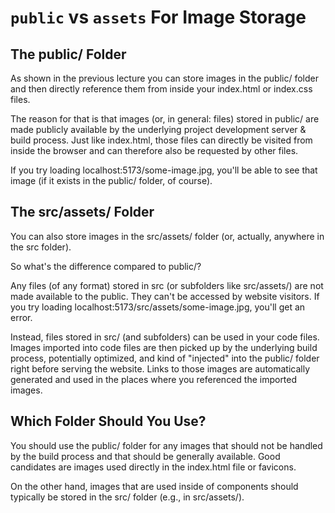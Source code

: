 # `public` vs `assets` For Image Storage

## The public/ Folder

As shown in the previous lecture you can store images in the public/ folder
and then directly reference them from inside your index.html or index.css files.

The reason for that is that images (or, in general: files) stored in public/
are made publicly available by the underlying project development server &
build process. Just like index.html, those files can directly be visited from
inside the browser and can therefore also be requested by other files.

If you try loading localhost:5173/some-image.jpg, you'll be able to see that
image (if it exists in the public/ folder, of course).

## The src/assets/ Folder

You can also store images in the src/assets/ folder (or, actually, anywhere in
the src folder).

So what's the difference compared to public/?

Any files (of any format) stored in src (or subfolders like src/assets/) are
not made available to the public. They can't be accessed by website visitors.
If you try loading localhost:5173/src/assets/some-image.jpg, you'll get an error.

Instead, files stored in src/ (and subfolders) can be used in your code files.
Images imported into code files are then picked up by the underlying build
process, potentially optimized, and kind of "injected" into the public/ folder
right before serving the website. Links to those images are automatically
generated and used in the places where you referenced the imported images.

## Which Folder Should You Use?

You should use the public/ folder for any images that should not be handled by
the build process and that should be generally available. Good candidates are
images used directly in the index.html file or favicons.

On the other hand, images that are used inside of components should typically
be stored in the src/ folder (e.g., in src/assets/).
